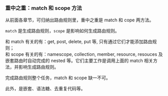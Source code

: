 ### 重中之重：match 和 scope 方法

从前面各章节，可归纳出路由规则里，重中之重是 match 和 cope 两方法。

`match` 是生成路由规则，`scope` 是影响如何生成路由规则。

和 match 有关的有：get, post, delete, put 等, 只有通过它们才能添加路由规则；
<br>
和 scope 有关的有：namescope, collection, member, resource, resouces 及嵌套路由时自动完成的 nested 等。它们主要工作是调用上面的 match 相关方法，并影响生成路由规则。

完成路由规则整个任务，match 和 scope 缺一不可。

此外，是嵌套、语法糖、去重复代码等。

